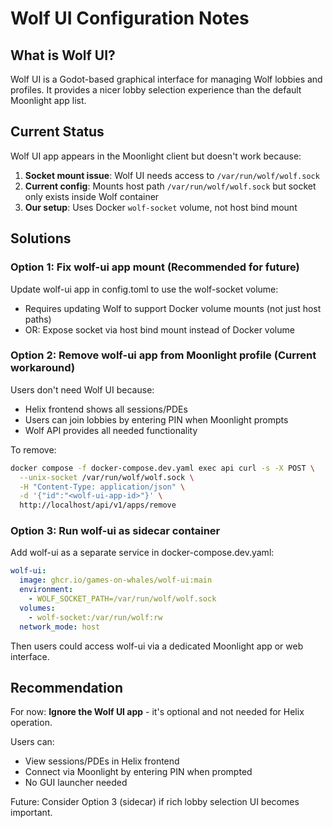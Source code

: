 # Wolf UI Configuration Notes

## What is Wolf UI?

Wolf UI is a Godot-based graphical interface for managing Wolf lobbies and profiles. It provides a nicer lobby selection experience than the default Moonlight app list.

## Current Status

Wolf UI app appears in the Moonlight client but doesn't work because:

1. **Socket mount issue**: Wolf UI needs access to `/var/run/wolf/wolf.sock`
2. **Current config**: Mounts host path `/var/run/wolf/wolf.sock` but socket only exists inside Wolf container
3. **Our setup**: Uses Docker `wolf-socket` volume, not host bind mount

## Solutions

### Option 1: Fix wolf-ui app mount (Recommended for future)
Update wolf-ui app in config.toml to use the wolf-socket volume:
- Requires updating Wolf to support Docker volume mounts (not just host paths)
- OR: Expose socket via host bind mount instead of Docker volume

### Option 2: Remove wolf-ui app from Moonlight profile (Current workaround)
Users don't need Wolf UI because:
- Helix frontend shows all sessions/PDEs
- Users can join lobbies by entering PIN when Moonlight prompts
- Wolf API provides all needed functionality

To remove:
```bash
docker compose -f docker-compose.dev.yaml exec api curl -s -X POST \
  --unix-socket /var/run/wolf/wolf.sock \
  -H "Content-Type: application/json" \
  -d '{"id":"<wolf-ui-app-id>"}' \
  http://localhost/api/v1/apps/remove
```

### Option 3: Run wolf-ui as sidecar container
Add wolf-ui as a separate service in docker-compose.dev.yaml:
```yaml
wolf-ui:
  image: ghcr.io/games-on-whales/wolf-ui:main
  environment:
    - WOLF_SOCKET_PATH=/var/run/wolf/wolf.sock
  volumes:
    - wolf-socket:/var/run/wolf:rw
  network_mode: host
```

Then users could access wolf-ui via a dedicated Moonlight app or web interface.

## Recommendation

For now: **Ignore the Wolf UI app** - it's optional and not needed for Helix operation.

Users can:
- View sessions/PDEs in Helix frontend
- Connect via Moonlight by entering PIN when prompted
- No GUI launcher needed

Future: Consider Option 3 (sidecar) if rich lobby selection UI becomes important.
